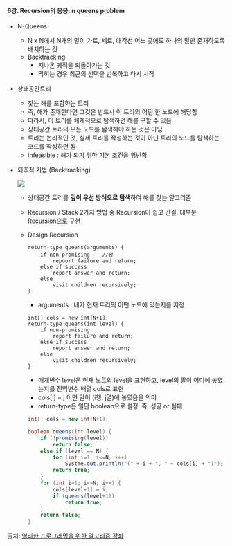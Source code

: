 #### **6강. Recursion의 응용: n queens problem**

- N-Queens

  - N x N에서 N개의 말이 가로, 세로, 대각선 어느 곳에도 하나의 말만 존재하도록 배치하는 것
  - Backtracking
    - 지나온 궤적을 되돌아가는 것
    - 막히는 경우 최근의 선택을 번복하고 다시 시작

- 상태공간트리

  - 찾는 해를 포함하는 트리
  - 즉, 해가 존재한다면 그것은 반드시 이 트리의 어떤 한 노드에 해당함
  - 따라서, 이 트리를 체계적으로 탐색하면 해를 구할 수 있음
  - 상태공간 트리의 모든 노드를 탐색해야 하는 것은 아님
  - 트리는 논리적인 것, 실제 트리를 작성하는 것이 아닌 트리의 노드를 탐색하는 코드를 작성하면 됨
  - infeasible : 해가 되기 위한 기본 조건을 위반함

- 되추적 기법 (Backtracking)

  <img src="https://user-images.githubusercontent.com/42233535/54444136-76bf9400-4785-11e9-9017-a6122106cc5d.png">

  - 상태공간 트리를 **깊이 우선 방식으로 탐색**하여 해를 찾는 알고리즘

  - Recursion / Stack 2가지 방법 중 Recursion이 쉽고 간결, 대부분 Recursion으로 구현

  - Design Recursion

    ``````pseudocode
    return-type queens(arguments) {
        if non-promising	//꽝
        	repoort failure and return;
        else if success
        	report answer and return;
        else
        	visit children recursively;
    }
    ``````

    - arguments : 내가 현재 트리의 어떤 노드에 있는지를 지정

    

    ``````pseudocode
    int[] cols = new int[N+1];
    return-type queens(int level) {
        if non-promising
        	report failure and return;
        else if success
        	report answer and return;
        else
        	visit children recursively;
    }
    ``````

    - 매개변수 level은 현재 노트의 level을 표현하고, level의 말이 어디에 놓였는지를 전역변수 배열 cols로 표현
    - cols[i] = j 이면 말이 (i행, j열)에 놓였음을 의미
    - return-type은 일단 boolean으로 설정. 즉, 성공 or 실패

    

    ``````java
    int[] cols = new int[N+1];
    
    boolean queens(int level) {
        if (!promising(level))
            return false;
        else if (level == N) {
            for (int i=1; i<=N; i++)
                Systme.out.println("(" + i + ", " + cols[i] + ")");
            return true;
        }
        for (int i=1; i<=N; i++) {
            cols[level+1] = i;
            if (queens(level+1))
                return true;
        }
        return false;
    }
    ``````

    



출처: [영리한 프로그래밍을 위한 알고리즘 강좌](https://www.inflearn.com/course/%EC%95%8C%EA%B3%A0%EB%A6%AC%EC%A6%98-%EA%B0%95%EC%A2%8C/)